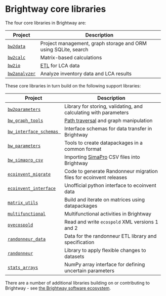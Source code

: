 # Brightway core libraries

The four core libraries in Brightway are:

| Project | Description |
| ------- | ----------- |
| [`bw2data`](https://github.com/brightway-lca/brightway2-data) | Project management, graph storage and ORM using SQLite, search |
| [`bw2calc`](https://github.com/brightway-lca/brightway2-calc) | Matrix-based calculations |
| [`bw2io`](https://github.com/brightway-lca/brightway2-io) | [ETL](https://en.wikipedia.org/wiki/Extract,_transform,_load) for LCA data |
| [`bw2analyzer`](https://github.com/brightway-lca/brightway2-analyzer) | Analyze inventory data and LCA results |

These core libraries in turn build on the following support libraries:

| Project | Description |
| ------- | ----------- |
| [`bw2parameters`](https://github.com/brightway-lca/brightway2-parameters) | Library for storing, validating, and calculating with parameters |
| [`bw_graph_tools`](https://docs.brightway.dev/projects/graphtools/) | [Path traversal](https://en.wikipedia.org/wiki/Graph_traversal) and graph manipulation |
| [`bw_interface_schemas `](https://github.com/brightway-lca/bw_interface_schemas/) | Interface schemas for data transfer in Brightway |
| [`bw_parameters`](https://github.com/brightway-lca/bw_processing) | Tools to create datapackages in a common format  |
| [`bw_simapro_csv`](https://docs.brightway.dev/projects/bw-simapro-csv/) | Importing [SimaPro](http://simapro.com) CSV files into Brightway |
| [`ecoinvent_migrate`](https://github.com/brightway-lca/ecoinvent_migrate) | Code to generate Randonneur migration files for ecoinvent releases |
| [`ecoinvent_interface`](https://github.com/brightway-lca/ecoinvent_interface) | Unofficial python interface to ecoinvent data |
| [`matrix_utils`](https://github.com/brightway-lca/matrix_utils) | Build and iterate on matrices using datapackages |
| [`multifunctional`](https://github.com/brightway-lca/multifunctional) | Multifunctional activities in Brightway  |
| [`pyecospold`](https://github.com/brightway-lca/pyecospold) | Read and write `ecospold` XML versions 1 and 2 |
| [`randonneur_data`](https://github.com/brightway-lca/randonneur_data) | Data for the randonneur ETL library and specification |
| [`randonneur`](https://github.com/brightway-lca/randonneur) | Library to apply flexible changes to datasets |
| [`stats_arrays`](https://github.com/brightway-lca/stats_arrays/) | NumPy array interface for defining uncertain parameters |

There are a number of additional libraries building on or contributing to Brightway - see [the Brightway software ecosystem](https://docs.brightway.dev/en/latest/content/other/framework.html).
